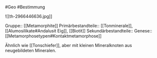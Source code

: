 #Geo #Bestimmung 

![[th-2966446636.jpg]]

Gruppe:: [[Metamorphite]]
Primärbestandteile:: [[Tonminerale]], [[Alumosilikate#Andalusit Eig]], [[Biotit]]
Sekundärbestandteile::
Genese:: [[Metamorphosetypen#Kontaktmetamorphose]]

Ähnlich wie [[Tonschiefer]], aber mit kleinen Mineralknoten aus neugebildeten Mineralen.

